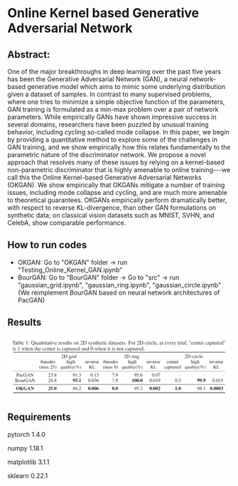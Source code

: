 # Online Kernel based Generative Adversarial Network
## Abstract:
One of the major breakthroughs in deep learning over the past five years has been the Generative Adversarial Network (GAN), a neural network-based generative model which aims to mimic some underlying distribution given a dataset of samples. In contrast to many supervised problems, where one tries to minimize a simple objective function of the parameters, GAN training is formulated as a min-max problem over a pair of network parameters. While empirically GANs have shown impressive success in several domains, researchers have been puzzled by unusual training behavior, including cycling so-called mode collapse. In this paper, we begin by providing a quantitative method to explore some of the challenges in GAN training, and we show empirically how this relates fundamentally to the parametric nature of the discriminator network. We propose a novel approach that resolves many of these issues by relying on a kernel-based non-parametric discriminator that is highly amenable to online training---we call this the Online Kernel-based Generative Adversarial Networks (OKGAN). We show empirically that OKGANs mitigate a number of training issues, including mode collapse and cycling, and are much more amenable to theoretical guarantees. OKGANs empirically perform dramatically better, with respect to reverse KL-divergence, than other GAN formulations on synthetic data; on classical vision datasets such as MNIST, SVHN, and CelebA, show comparable performance.
## How to run codes
- OKGAN: Go to "OKGAN" folder -> run "Testing_Online_Kernel_GAN.ipynb"
- BourGAN: Go to "BourGAN" folder -> Go to "src" -> run "gaussian_grid.ipynb", "gaussian_ring.ipynb", "gaussian_circle.ipynb" (We reimplement BourGAN based on neural network architectures of PacGAN)
## Results
![](results/Table1.png)

## Requirements
pytorch 1.4.0

numpy 1.18.1

matplotlib 3.1.1

sklearn 0.22.1

